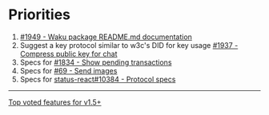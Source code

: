 # Priorities

1) [#1949 - Waku package README.md documentation](https://github.com/status-im/status-go/pull/1949)
1) Suggest a key protocol similar to w3c's DID for key usage [#1937 - Compress public key for chat](https://github.com/status-im/status-go/issues/1937)
1) Specs for [#1834 - Show pending transactions](https://github.com/status-im/status-go/issues/1834)
1) Specs for [#69 - Send images](https://github.com/status-im/specs/issues/69)
1) Specs for [status-react#10384 - Protocol specs](https://github.com/status-im/status-react/issues/10384)

---

[Top voted features for v1.5+](https://discuss.status.im/t/roadmap-planning/1399/38)